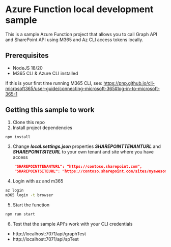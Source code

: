 # Azure Function local development sample

This is a sample Azure Function project that allows you to call Graph API and SharePoint API using M365 and Az CLI access tokens locally.

## Prerequisites

* NodeJS 18/20
* M365 CLI & Azure CLI installed

If this is your first time running M365 CLI, see:
https://pnp.github.io/cli-microsoft365/user-guide/connecting-microsoft-365#log-in-to-microsoft-365-1

## Getting this sample to work

1. Clone this repo
2. Install project dependencies
```bash
npm install
```
3. Change ***local.settings.json*** properties ***SHAREPOINTTENANTURL*** and ***SHAREPOINTSITEURL*** to your own tenant and site where you have access
```json
    "SHAREPOINTTENANTURL": "https://contoso.sharepoint.com",
    "SHAREPOINTSITEURL": "https://contoso.sharepoint.com/sites/myawesomesite"
```
4. Login with az and m365

```bash
az login
m365 login -t browser
```
5. Start the function
```bash
npm run start
```
6. Test that the sample API's work with your CLI credentials
* http://localhost:7071/api/graphTest
* http://localhost:7071/api/spTest

